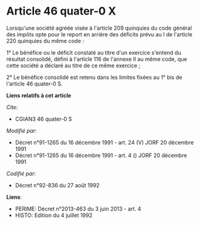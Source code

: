 # Article 46 quater-0 X

Lorsqu'une société agréée visée à l'article 209 quinquies du code général des impôts opte pour le report en arrière des
déficits prévu au I de l'article 220 quinquies du même code :

1° Le bénéfice ou le déficit constaté au titre d'un exercice s'entend du résultat consolidé, défini à l'article 116 de
l'annexe II au même code, que cette société a déclaré au titre de ce même exercice ;

2° Le bénéfice consolidé est retenu dans les limites fixées au 1° bis de l'article 46 quater-0 S.

**Liens relatifs à cet article**

_Cite_:

  - CGIAN3 46 quater-0 S

_Modifié par_:

  - Décret n°91-1265 du 16 décembre 1991 - art. 24 (V) JORF 20 décembre 1991
  - Décret n°91-1265 du 16 décembre 1991 - art. 4 () JORF 20 décembre 1991

_Codifié par_:

  - Décret n°92-836 du 27 août 1992

**Liens**:

  - PERIME: Décret n°2013-463 du 3 juin 2013 - art. 4
  - HISTO: Edition du 4 juillet 1992
